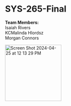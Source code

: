 # SYS-265-Final

**Team Members:**  
Isaiah Rivers  
KCMalinda Hlordsz  
Morgan Connors  
  

<img width="185" alt="Screen Shot 2024-04-25 at 12 13 29 PM" src="https://github.com/SYS-265-Final/SYS-265-Final/assets/70920308/d0891f87-7dbc-4bb5-b6dc-207586c9603b">

